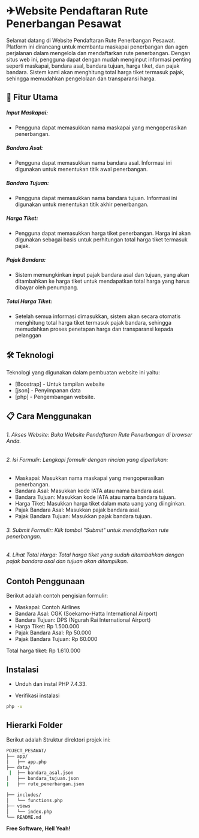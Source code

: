 #  ✈Website Pendaftaran Rute Penerbangan Pesawat
Selamat datang di Website Pendaftaran Rute Penerbangan Pesawat. Platform ini dirancang untuk membantu maskapai penerbangan dan agen perjalanan dalam mengelola dan mendaftarkan rute penerbangan. Dengan situs web ini, pengguna dapat dengan mudah menginput informasi penting seperti maskapai, bandara asal, bandara tujuan, harga tiket, dan pajak bandara. Sistem kami akan menghitung total harga tiket termasuk pajak, sehingga memudahkan pengelolaan dan transparansi harga.
## 🌟 Fitur Utama

##### Input Maskapai:  
- Pengguna dapat memasukkan nama maskapai yang mengoperasikan penerbangan.
##### Bandara Asal:  
- Pengguna dapat memasukkan nama bandara asal. Informasi ini digunakan untuk menentukan titik awal penerbangan.
##### Bandara Tujuan:  
- Pengguna dapat memasukkan nama bandara tujuan. Informasi ini digunakan untuk menentukan titik akhir penerbangan.
##### Harga Tiket:  
- Pengguna dapat memasukkan harga tiket penerbangan. Harga ini akan digunakan sebagai basis untuk perhitungan total harga tiket termasuk pajak.
##### Pajak Bandara:  
- Sistem memungkinkan input pajak bandara asal dan tujuan, yang akan ditambahkan ke harga tiket untuk mendapatkan total harga yang harus dibayar oleh penumpang.
##### Total Harga Tiket:  
- Setelah semua informasi dimasukkan, sistem akan secara otomatis menghitung total harga tiket termasuk pajak bandara, sehingga memudahkan proses penetapan harga dan transparansi kepada pelanggan


## 🛠️ Teknologi

Teknologi yang digunakan dalam pembuatan website ini yaitu:

- [Boostrap] - Untuk tampilan website
- [json] - Penyimpanan data 
- [php] - Pengembangan website.


## 📋 Cara Menggunakan
###### 1. Akses Website: Buka Website Pendaftaran Rute Penerbangan di browser Anda.
###### 2.  Isi Formulir: Lengkapi formulir dengan rincian yang diperlukan:
- Maskapai: Masukkan nama maskapai yang mengoperasikan penerbangan.
- Bandara Asal: Masukkan kode IATA atau nama bandara asal.
- Bandara Tujuan: Masukkan kode IATA atau nama bandara tujuan.
- Harga Tiket: Masukkan harga tiket dalam mata uang yang diinginkan.
- Pajak Bandara Asal: Masukkan pajak bandara asal.
 - Pajak Bandara Tujuan: Masukkan pajak bandara tujuan.
###### 3.  Submit Formulir: Klik tombol "Submit" untuk mendaftarkan rute penerbangan.
###### 4. Lihat Total Harga: Total harga tiket yang sudah ditambahkan dengan pajak bandara asal dan tujuan akan ditampilkan.

## Contoh Penggunaan

Berikut adalah contoh pengisian formulir:

- Maskapai: Contoh Airlines
- Bandara Asal: CGK (Soekarno-Hatta International Airport)
- Bandara Tujuan: DPS (Ngurah Rai International Airport)
- Harga Tiket: Rp 1.500.000
- Pajak Bandara Asal: Rp 50.000
- Pajak Bandara Tujuan: Rp 60.000

Total harga tiket: Rp 1.610.000

## Instalasi 
- Unduh dan instal PHP 7.4.33.

- Verifikasi instalasi

```sh
php -v
```

## Hierarki Folder 
Berikut adalah Struktur direktori projek ini: 
```sh
POJECT_PESAWAT/
├── app/
│   ├── app.php
├── data/
 |  ├── bandara_asal.json
│   ├── bandara_tujuan.json
|   ├── rute_penerbangan.json

├── includes/
│   └── functions.php
├── views
│   └── index.php
└── README.md

```















**Free Software, Hell Yeah!**

[//]: # (These are reference links used in the body of this note and get stripped out when the markdown processor does its job. There is no need to format nicely because it shouldn't be seen. Thanks SO - http://stackoverflow.com/questions/4823468/store-comments-in-markdown-syntax)

   [dill]: <https://github.com/joemccann/dillinger>
   [git-repo-url]: <https://github.com/joemccann/dillinger.git>
   [john gruber]: <http://daringfireball.net>
   [df1]: <http://daringfireball.net/projects/markdown/>
   [markdown-it]: <https://github.com/markdown-it/markdown-it>
   [Ace Editor]: <http://ace.ajax.org>
   [node.js]: <http://nodejs.org>
   [Twitter Bootstrap]: <http://twitter.github.com/bootstrap/>
   [jQuery]: <http://jquery.com>
   [@tjholowaychuk]: <http://twitter.com/tjholowaychuk>
   [express]: <http://expressjs.com>
   [AngularJS]: <http://angularjs.org>
   [Gulp]: <http://gulpjs.com>

   [PlDb]: <https://github.com/joemccann/dillinger/tree/master/plugins/dropbox/README.md>
   [PlGh]: <https://github.com/joemccann/dillinger/tree/master/plugins/github/README.md>
   [PlGd]: <https://github.com/joemccann/dillinger/tree/master/plugins/googledrive/README.md>
   [PlOd]: <https://github.com/joemccann/dillinger/tree/master/plugins/onedrive/README.md>
   [PlMe]: <https://github.com/joemccann/dillinger/tree/master/plugins/medium/README.md>
   [PlGa]: <https://github.com/RahulHP/dillinger/blob/master/plugins/googleanalytics/README.md>
